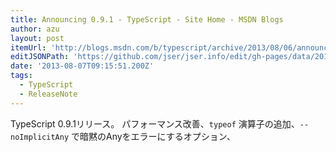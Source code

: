 ```yaml
---
title: Announcing 0.9.1 - TypeScript - Site Home - MSDN Blogs
author: azu
layout: post
itemUrl: 'http://blogs.msdn.com/b/typescript/archive/2013/08/06/announcing-0-9-1.aspx'
editJSONPath: 'https://github.com/jser/jser.info/edit/gh-pages/data/2013/08/index.json'
date: '2013-08-07T09:15:51.200Z'
tags:
  - TypeScript
  - ReleaseNote
---
```

TypeScript 0.9.1リリース。
パフォーマンス改善、`typeof` 演算子の追加、`--noImplicitAny` で暗黙のAnyをエラーにするオプション、
